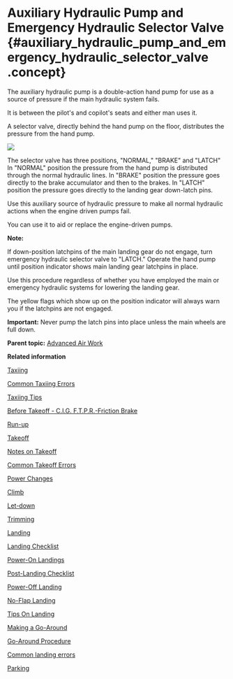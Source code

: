 # Auxiliary Hydraulic Pump and Emergency Hydraulic Selector Valve {#auxiliary_hydraulic_pump_and_emergency_hydraulic_selector_valve .concept}

The auxiliary hydraulic pump is a double-action hand pump for use as a source of pressure if the main hydraulic system fails.

It is between the pilot's and copilot's seats and either man uses it.

A selector valve, directly behind the hand pump on the floor, distributes the pressure from the hand pump.

![](../images/emerg_hydraulic_pump.png)

The selector valve has three positions, "NORMAL," "BRAKE" and "LATCH" In "NORMAL" position the pressure from the hand pump is distributed through the normal hydraulic lines. In "BRAKE" position the pressure goes directly to the brake accumulator and then to the brakes. In "LATCH" position the pressure goes directly to the landing gear down-latch pins.

Use this auxiliary source of hydraulic pressure to make all normal hydraulic actions when the engine driven pumps fail.

You can use it to aid or replace the engine-driven pumps.

**Note:** 

If down-position latchpins of the main landing gear do not engage, turn emergency hydraulic selector valve to "LATCH." Operate the hand pump until position indicator shows main landing gear latchpins in place.

Use this procedure regardless of whether you have employed the main or emergency hydraulic systems for lowering the landing gear.

The yellow flags which show up on the position indicator will always warn you if the latchpins are not engaged.

**Important:** Never pump the latch pins into place unless the main wheels are full down.

**Parent topic:** [Advanced Air Work](../topics/advanced_air_work.md)

**Related information**  


[Taxiing](../topics/taxiing.md)

[Common Taxiing Errors](../topics/common_taxiing_errors.md)

[Taxiing Tips](../topics/taxiing_tips.md)

[Before Takeoff - C.I.G. F.T.P.R.-Friction Brake](../topics/before_takeoff_c.i.g.f.t.p.r._friction_brake.md)

[Run-up](../topics/run_up.md)

[Takeoff](../topics/takeoff.md)

[Notes on Takeoff](../topics/notes_on_takeoff.md)

[Common Takeoff Errors](../topics/common_takeoff_errors.md)

[Power Changes](../topics/power_changes.md)

[Climb](../topics/climb.md)

[Let-down](../topics/let_down.md)

[Trimming](../topics/trimming.md)

[Landing](../topics/landing.md)

[Landing Checklist](../topics/landing_checklist.md)

[Power-On Landings](../topics/power_on_landings.md)

[Post-Landing Checklist](../topics/post_landing_checklist.md)

[Power-Off Landing](../topics/power_off_landing.md)

[No-Flap Landing](../topics/no_flap_landing.md)

[Tips On Landing](../topics/tips_on_landing.md)

[Making a Go-Around](../topics/making_a_go_around.md)

[Go-Around Procedure](../topics/go_around_procedure.md)

[Common landing errors](../topics/common_landing_errors.md)

[Parking](../topics/parking.md)

